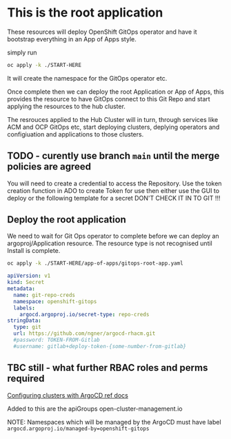 # This is the root application

These resources will deploy OpenShift GitOps operator and have it bootstrap everything in an App of Apps style.

simply run

```bash
oc apply -k ./START-HERE
```

It will create the namespace for the GitOps operator etc.

Once complete then we can deploy the root Application or App of Apps, this provides the resource to have GitOps connect to this Git Repo and start applying the resources to the hub cluster.

The resrouces applied to the Hub Cluster will in turn, through services like ACM and OCP GitOps etc, start deploying clusters, deplying operators and configiuation and applications to those clusters.

## TODO - curently use branch `main` until the merge policies are agreed

You will need to create a credential to access the Repository.  Use the token creation function in ADO to create Token for use then either use the GUI to deploy or the following template for a secret DON'T CHECK IT IN TO GIT !!!

## Deploy the root application

We need to wait for Git Ops operator to complete before we can deploy an argoproj/Application resource.  The resource type is not recognised until Install is complete.

```bash
oc apply -k ./START-HERE/app-of-apps/gitops-root-app.yaml
```

```yaml
apiVersion: v1
kind: Secret
metadata:
  name: git-repo-creds
  namespace: openshift-gitops
  labels:
    argocd.argoproj.io/secret-type: repo-creds
stringData:
  type: git
  url: https://github.com/ngner/argocd-rhacm.git
  #password: TOKEN-FROM-Gitlab
  #username: gitlab+deploy-token-{some-number-from-gitlab}
```

## TBC still - what further RBAC roles and perms required

[Configuring clusters with ArgoCD ref docs](https://docs.openshift.com/container-platform/4.11/cicd/gitops/configuring-an-openshift-cluster-by-deploying-an-application-with-cluster-configurations.html)

Added to this are the apiGroups open-cluster-management.io

NOTE: Namespaces which will be managed by the ArgoCD must have label `argocd.argoproj.io/managed-by=openshift-gitops`
